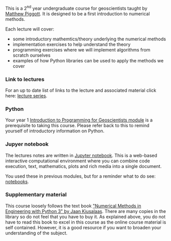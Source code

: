 This is a 2<sup>nd</sup> year undergraduate course for geoscientists taught by [Matthew Piggott](http://www.imperial.ac.uk/people/m.d.piggott).
It is designed to be a first introduction to numerical methods. 

Each lecture will cover:

* some introductory mathemtics/theory underlying the numerical methods
* implementation exercises to help understand the theory
* programming exercises where we will implement algorithms from scratch ourselves
* examples of how Python libraries can be used to apply the methods we cover


### Link to lectures

For an up to date list of links to the lecture and associated material click here: [lecture series](http://matt-piggott.github.io/Numerical-methods-undergraduate/lecture_series/).


### Python

Your year 1 [Introduction to Programming for Geoscientists module](http://ggorman.github.io/Introduction-to-programming-for-geoscientists/) is a prerequisite to taking this course. Please refer back to this to remind yourself of introductory information on Python.


### Jupyer notebook

The lectures notes are written in [Jupyter notebook](https://jupyter.org/). This is a web-based interactive computational environment where you can combine code execution, text, mathematics, plots and rich media into a single document. 

You used these in previous modules, but for a reminder what to do see: [notebooks](http://matt-piggott.github.io/Numerical-methods-undergraduate/notebooks/).


### Supplementary material

This course loosely follows the text book ["Numerical Methods in Engineering with Python 3" by Jaan Kiusalaas](http://www.cambridge.org/us/academic/subjects/engineering/engineering-mathematics-and-programming/numerical-methods-engineering-python-3-3rd-edition). There are many copies in the library so do not feel that you have to buy it. As explained above, you do not have to read this book to excel in this course as the online course material is self contained. However, it is a good resource if you want to broaden your understanding of the subject.


